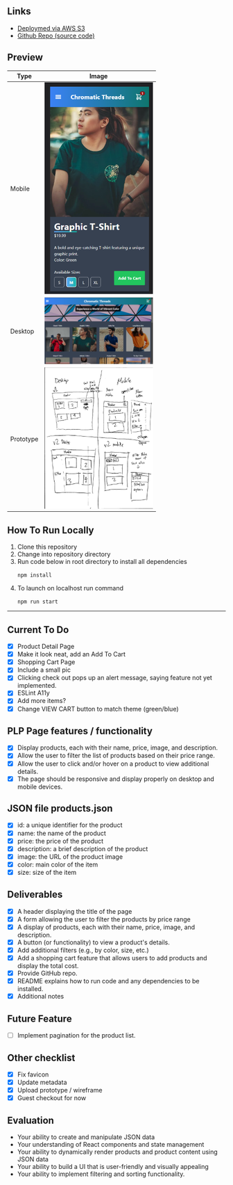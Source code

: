 ## Links

- [Deploymed via AWS S3](http://chromatic-threads.s3-website.us-east-2.amazonaws.com/)
- [Github Repo (source code)](https://github.com/0xBN/ecom-plp)

## Preview

| Type | Image | 
| ----------- | ----------- |
| Mobile | <img src="https://github.com/0xBN/gif_pub/blob/main/garrett_plp/Screenshot%202023-03-18%20113254.png?raw=true" width="250px"/> | 
| Desktop | <img src="https://github.com/0xBN/gif_pub/blob/main/garrett_plp/Screenshot%202023-03-18%20113106.png?raw=true" width="250px"/> | 
| Prototype | <img src="https://github.com/0xBN/gif_pub/blob/main/garrett_plp/Image_00001.jpg?raw=true" width="250px"/> | 


## How To Run Locally
1. Clone this repository
2. Change into repository directory
3. Run code below in root directory to install all dependencies
   ```
   npm install
   ```
4. To launch on localhost run command 
   ```
   npm run start
   ```
___


 


## Current To Do
- [x] Product Detail Page
- [x] Make it look neat, add an Add To Cart
- [x] Shopping Cart Page
- [x] Include a small pic
- [x] Clicking check out pops up an alert message, saying feature not yet implemented.
- [x] ESLint A11y
- [x] Add more items?
- [x] Change VIEW CART button to match theme (green/blue)

## PLP Page features / functionality
- [x] Display products, each with their name, price, image, and description.
- [x] Allow the user to filter the list of products based on their price range.
- [x] Allow the user to click and/or hover on a product to view additional details.
- [x] The page should be responsive and display properly on desktop and mobile
devices.

## JSON file products.json
- [x] id: a unique identifier for the product
- [x] name: the name of the product
- [x] price: the price of the product
- [x] description: a brief description of the product
- [x] image: the URL of the product image
- [x] color: main color of the item
- [x] size: size of the item

## Deliverables
- [x] A header displaying the title of the page
- [x] A form allowing the user to filter the products by price range
- [x] A display of products, each with their name, price, image, and description.
- [x] A button (or functionality) to view a product's details.
- [x] Add additional filters (e.g., by color, size, etc.)
- [x] Add a shopping cart feature that allows users to add products and display the total cost.
- [x] Provide GitHub repo.
- [x] README explains how to run code and any dependencies to be installed.
- [x] Additional notes

## Future Feature
- [ ] Implement pagination for the product list.

## Other checklist
- [x] Fix favicon
- [x] Update metadata
- [x] Upload prototype / wireframe
- [x] Guest checkout for now

## Evaluation
- Your ability to create and manipulate JSON data
- Your understanding of React components and state management
- Your ability to dynamically render products and product content using JSON
data
- Your ability to build a UI that is user-friendly and visually appealing
- Your ability to implement filtering and sorting functionality.


